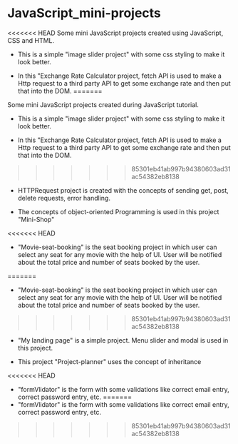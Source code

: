 # JavaScript_mini-projects
<<<<<<< HEAD
Some mini JavaScript projects created using JavaScript, CSS and HTML.

* This is a simple "image slider project" with some css styling to make it look better.

* In this "Exchange Rate Calculator project, fetch API is used to make a Http request to a third party API to get some exchange rate and 
  then put that into the DOM.
=======

Some mini JavaScript projects created during JavaScript tutorial.

* This is a simple "image slider project" with some css styling to make it look better.

* In this "Exchange Rate Calculator project, fetch API is used to make a Http request to a third party API to get some exchange rate and then put that into the DOM.
>>>>>>> 85301eb41ab997b94380603ad31ac54382eb8138

* HTTPRequest project is created with the concepts of sending get, post, delete requests, error handling.

* The concepts of object-oriented Programming is used in this project "Mini-Shop"

<<<<<<< HEAD
* "Movie-seat-booking" is the seat booking project in which user can select any seat for any movie with the help of UI. User will be notified about the 
   total price and number of seats booked by the user.
    
=======
* "Movie-seat-booking" is the seat booking project in which user can select any seat for any movie with the help of UI. User will be notified about the total price and number of seats booked by the user.

>>>>>>> 85301eb41ab997b94380603ad31ac54382eb8138
* "My landing page" is a simple project. Menu slider and modal is used in this project.

* This project "Project-planner" uses the concept of inheritance

<<<<<<< HEAD
* "formVlidator" is the form with some validations like correct email entry, correct password entry, etc. 
=======
* "formVlidator" is the form with some validations like correct email entry, correct password entry, etc.
>>>>>>> 85301eb41ab997b94380603ad31ac54382eb8138
